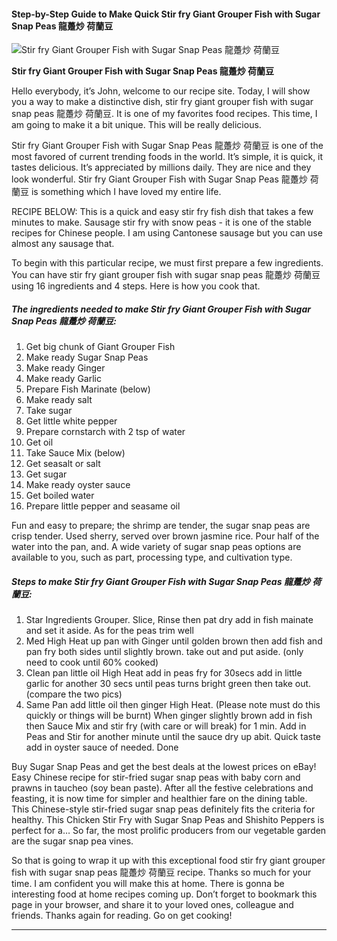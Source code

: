             

#### Step-by-Step Guide to Make Quick Stir fry Giant Grouper Fish with Sugar Snap Peas 龍躉炒 荷蘭豆

![Stir fry Giant Grouper Fish with Sugar Snap Peas 龍躉炒 荷蘭豆](https://img-global.cpcdn.com/recipes/f19b24a81c9fb74e/751x532cq70/stir-fry-giant-grouper-fish-with-sugar-snap-peas-%e9%be%8d%e8%ba%89%e7%82%92-%e8%8d%b7%e8%98%ad%e8%b1%86-recipe-main-photo.jpg)

**Stir fry Giant Grouper Fish with Sugar Snap Peas 龍躉炒 荷蘭豆**

Hello everybody, it’s John, welcome to our recipe site. Today, I will show you a way to make a distinctive dish, stir fry giant grouper fish with sugar snap peas 龍躉炒 荷蘭豆. It is one of my favorites food recipes. This time, I am going to make it a bit unique. This will be really delicious.

Stir fry Giant Grouper Fish with Sugar Snap Peas 龍躉炒 荷蘭豆 is one of the most favored of current trending foods in the world. It’s simple, it is quick, it tastes delicious. It’s appreciated by millions daily. They are nice and they look wonderful. Stir fry Giant Grouper Fish with Sugar Snap Peas 龍躉炒 荷蘭豆 is something which I have loved my entire life.

RECIPE BELOW: This is a quick and easy stir fry fish dish that takes a few minutes to make. Sausage stir fry with snow peas - it is one of the stable recipes for Chinese people. I am using Cantonese sausage but you can use almost any sausage that.

To begin with this particular recipe, we must first prepare a few ingredients. You can have stir fry giant grouper fish with sugar snap peas 龍躉炒 荷蘭豆 using 16 ingredients and 4 steps. Here is how you cook that.

##### The ingredients needed to make Stir fry Giant Grouper Fish with Sugar Snap Peas 龍躉炒 荷蘭豆:

1.  Get big chunk of Giant Grouper Fish
2.  Make ready Sugar Snap Peas
3.  Make ready Ginger
4.  Make ready Garlic
5.  Prepare Fish Marinate (below)
6.  Make ready salt
7.  Take sugar
8.  Get little white pepper
9.  Prepare cornstarch with 2 tsp of water
10.  Get oil
11.  Take Sauce Mix (below)
12.  Get seasalt or salt
13.  Get sugar
14.  Make ready oyster sauce
15.  Get boiled water
16.  Prepare little pepper and seasame oil

Fun and easy to prepare; the shrimp are tender, the sugar snap peas are crisp tender. Used sherry, served over brown jasmine rice. Pour half of the water into the pan, and. A wide variety of sugar snap peas options are available to you, such as part, processing type, and cultivation type.

##### Steps to make Stir fry Giant Grouper Fish with Sugar Snap Peas 龍躉炒 荷蘭豆:

1.  Star Ingredients Grouper. Slice, Rinse then pat dry add in fish mainate and set it aside. As for the peas trim well
2.  Med High Heat up pan with Ginger until golden brown then add fish and pan fry both sides until slightly brown. take out and put aside. (only need to cook until 60% cooked)
3.  Clean pan little oil High Heat add in peas fry for 30secs add in little garlic for another 30 secs until peas turns bright green then take out. (compare the two pics)
4.  Same Pan add little oil then ginger High Heat. (Please note must do this quickly or things will be burnt) When ginger slightly brown add in fish then Sauce Mix and stir fry (with care or will break) for 1 min. Add in Peas and Stir for another minute until the sauce dry up abit. Quick taste add in oyster sauce of needed. Done

Buy Sugar Snap Peas and get the best deals at the lowest prices on eBay! Easy Chinese recipe for stir-fried sugar snap peas with baby corn and prawns in taucheo (soy bean paste). After all the festive celebrations and feasting, it is now time for simpler and healthier fare on the dining table. This Chinese-style stir-fried sugar snap peas definitely fits the criteria for healthy. This Chicken Stir Fry with Sugar Snap Peas and Shishito Peppers is perfect for a… So far, the most prolific producers from our vegetable garden are the sugar snap pea vines.

So that is going to wrap it up with this exceptional food stir fry giant grouper fish with sugar snap peas 龍躉炒 荷蘭豆 recipe. Thanks so much for your time. I am confident you will make this at home. There is gonna be interesting food at home recipes coming up. Don’t forget to bookmark this page in your browser, and share it to your loved ones, colleague and friends. Thanks again for reading. Go on get cooking!

* * *